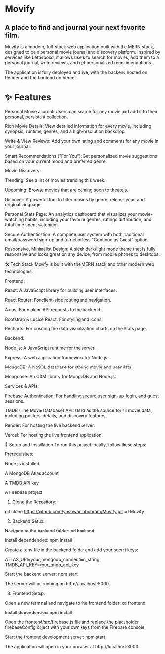 # Movify 
## A place to find and journal your next favorite film.

Movify is a modern, full-stack web application built with the MERN stack, designed to be a personal movie journal and discovery platform. Inspired by services like Letterboxd, it allows users to search for movies, add them to a personal journal, write reviews, and get personalized recommendations.

The application is fully deployed and live, with the backend hosted on Render and the frontend on Vercel.

# ✨ Features
Personal Movie Journal: Users can search for any movie and add it to their personal, persistent collection.

Rich Movie Details: View detailed information for every movie, including synopsis, runtime, genres, and a high-resolution backdrop.

Write & View Reviews: Add your own rating and comments for any movie in your journal.

Smart Recommendations ("For You"): Get personalized movie suggestions based on your current mood and preferred genre.

Movie Discovery:

Trending: See a list of movies trending this week.

Upcoming: Browse movies that are coming soon to theaters.

Discover: A powerful tool to filter movies by genre, release year, and original language.

Personal Stats Page: An analytics dashboard that visualizes your movie-watching habits, including your favorite genres, ratings distribution, and total time spent watching.

Secure Authentication: A complete user system with both traditional email/password sign-up and a frictionless "Continue as Guest" option.

Responsive, Minimalist Design: A sleek dark/light mode theme that is fully responsive and looks great on any device, from mobile phones to desktops.

🛠 Tech Stack
Movify is built with the MERN stack and other modern web technologies.

Frontend:

React: A JavaScript library for building user interfaces.

React Router: For client-side routing and navigation.

Axios: For making API requests to the backend.

Bootstrap & Lucide React: For styling and icons.

Recharts: For creating the data visualization charts on the Stats page.

Backend:

Node.js: A JavaScript runtime for the server.

Express: A web application framework for Node.js.

MongoDB: A NoSQL database for storing movie and user data.

Mongoose: An ODM library for MongoDB and Node.js.

Services & APIs:

Firebase Authentication: For handling secure user sign-up, login, and guest sessions.

TMDB (The Movie Database) API: Used as the source for all movie data, including posters, details, and discovery features.

Render: For hosting the live backend server.

Vercel: For hosting the live frontend application.

🚀 Setup and Installation
To run this project locally, follow these steps:

Prerequisites:

Node.js installed

A MongoDB Atlas account

A TMDB API key

A Firebase project

1. Clone the Repository:

git clone https://github.com/yashwanthbooram/Movify.git
cd Movify

2. Backend Setup:

Navigate to the backend folder: cd backend

Install dependencies: npm install

Create a .env file in the backend folder and add your secret keys:

ATLAS_URI=your_mongodb_connection_string
TMDB_API_KEY=your_tmdb_api_key

Start the backend server: npm start

The server will be running on http://localhost:5000.

3. Frontend Setup:

Open a new terminal and navigate to the frontend folder: cd frontend

Install dependencies: npm install

Open the frontend/src/firebase.js file and replace the placeholder firebaseConfig object with your own keys from the Firebase console.

Start the frontend development server: npm start

The application will open in your browser at http://localhost:3000.
